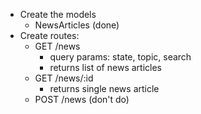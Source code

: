 - Create the models
  - NewsArticles (done)
- Create routes:
  - GET /news
    - query params: state, topic, search
    - returns list of news articles
  - GET /news/:id
    - returns single news article
  - POST /news (don't do)
